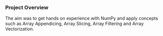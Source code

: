 ### Project Overview

 The aim was to get hands on experience with NumPy and apply concepts such as Array Appendicing, Array Slicing, Array Filtering and Array Vectorization.


